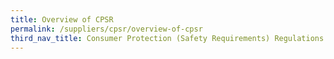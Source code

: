 ```yaml
---
title: Overview of CPSR
permalink: /suppliers/cpsr/overview-of-cpsr
third_nav_title: Consumer Protection (Safety Requirements) Regulations (CPSR)
---
```


